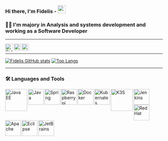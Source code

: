 ### Hi there, I'm Fidelis - <img src="https://media.giphy.com/media/hvRJCLFzcasrR4ia7z/giphy.gif" width="25px" height="25px">
### 🧔🏻 I'm majory in Analysis and systems development and working as a Software Developer

<!-- Spacer Horizontal -->
----------------------
<p>
<a href="mailto:fidelis.solucoes@gmail.com">
  <img align="left" alt="Fidelis | Gmail" width="25px" src="https://upload.wikimedia.org/wikipedia/commons/7/7e/Gmail_icon_%282020%29.svg" />
</a>

<a href="https://www.linkedin.com/in/fidelis-guimaraes/">
  <img align="left" alt="Fidelis Guimarães | LinkedIN" width="22px" src="https://raw.githubusercontent.com/peterthehan/peterthehan/master/assets/linkedin.svg" />
</a>

<a href="https://www.instagram.com/guimaraesfidelis">
  <img align="left" alt="Fidelis Guimarães | Instagram" width="22px" src="https://upload.wikimedia.org/wikipedia/commons/9/96/Instagram.svg" />
</a><br>
</p>

<!-- Spacer Horizontal -->
----------------------

[![Fidelis GitHub stats](https://github-readme-stats.vercel.app/api?username=fidelisfelipe&count_private=true&show_icons=true&theme=tokyonight)](https://github.com/fidelisfelipe/github-readme-stats)
[![Top Langs](https://github-readme-stats.vercel.app/api/top-langs/?username=fidelisfelipe&hide=javascript,html,css&layout=compact&theme=tokyonight)](https://github.com/fidelisfelipe/github-readme-stats)

<!-- Spacer Horizontal -->
----------------------

### 🛠 Languages and Tools
<!-- Editors -->
<img align="left" alt="Java EE" width="70px" src="http://www.ontp.net/wp-content/uploads/2013/06/javaee.png" />
<img align="left" alt="Java" width="50px" src="https://www.vectorlogo.zone/logos/java/java-icon.svg" />
<img align="left" alt="Spring" width="50px" src="https://www.vectorlogo.zone/logos/springio/springio-icon.svg" />
<img align="left" alt="Raspberrypi" width="50px" src="https://www.vectorlogo.zone/logos/raspberrypi/raspberrypi-icon.svg" />
<img align="left" alt="Docker" width="50px" src="https://www.vectorlogo.zone/logos/docker/docker-icon.svg" />
<img align="left" alt="Kubernates" width="50px" src="https://www.vectorlogo.zone/logos/kubernetes/kubernetes-icon.svg" />
<img align="left" alt="K3S" width="70px" src="https://www.starkandwayne.com/wp-content/uploads/trying-tiny-k3s-on-google-cloud-with-k3sup.jpg" />
<img align="left" alt="Jenkins" width="50px" src="https://www.vectorlogo.zone/logos/jenkins/jenkins-icon.svg" />
<img align="left" alt="RedHat" width="50px" src="https://www.vectorlogo.zone/logos/redhat/redhat-icon.svg" />
<img align="left" alt="Apache" width="50px" src="https://www.vectorlogo.zone/logos/apache/apache-icon.svg" />
<img align="left" alt="Eclipse" width="50px" src="https://www.vectorlogo.zone/logos/eclipse/eclipse-icon.svg" />
<img align="left" alt="JetBrains" width="50px" src="https://www.vectorlogo.zone/logos/jetbrains/jetbrains-icon.svg" />


[gmail]: mailto:fidelis.solucoes@gmail.com
[instagram]: https://instagram.com/guimaraesfidelis
[linkedin]: https://linkedin.com/in/fidelis-guimaraes




